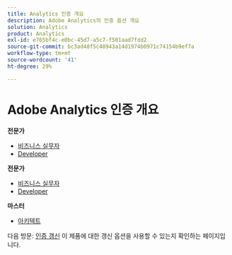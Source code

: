 ```yaml
---
title: Analytics 인증 개요
description: Adobe Analytics의 인증 옵션 개요
solution: Analytics
product: Analytics
exl-id: e765bf4c-e0bc-45d7-a5c7-f501aad7fdd2
source-git-commit: bc3ad48f5c48943a14d1974b0971c74154b9ef7a
workflow-type: tm+mt
source-wordcount: '41'
ht-degree: 29%

---
```


# Adobe Analytics 인증 개요

**전문가**

* [비즈니스 실무자](/help/certifications/aa/aa-p-business.md) <!--AD0-E212-->
* [Developer](/help/certifications/aa/aa-p-developer.md) <!--AD0-E213-->

**전문가**

* [비즈니스 실무자](/help/certifications/aa/aa-e-business.md) <!--AD0-E208-->
* [Developer](/help/certifications/aa/aa-e-developer.md) <!--AD0-E209-->

**마스터**

* [아키텍트](/help/certifications/aa/aa-m-architect.md) <!--AD0-E207-->

다음 방문: [인증 갱신](/help/certifications/renew.md) 이 제품에 대한 갱신 옵션을 사용할 수 있는지 확인하는 페이지입니다.

